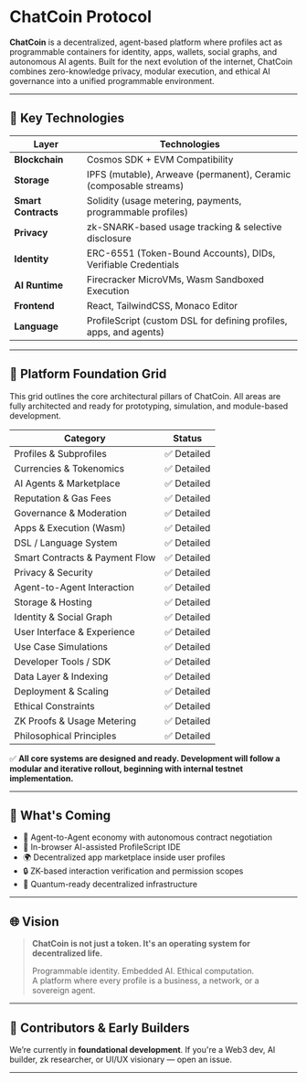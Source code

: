 # ChatCoin Protocol

**ChatCoin** is a decentralized, agent-based platform where profiles act as programmable containers for identity, apps, wallets, social graphs, and autonomous AI agents. Built for the next evolution of the internet, ChatCoin combines zero-knowledge privacy, modular execution, and ethical AI governance into a unified programmable environment.

---

## 🔧 Key Technologies

| Layer            | Technologies                                                                 |
|------------------|-------------------------------------------------------------------------------|
| **Blockchain**   | Cosmos SDK + EVM Compatibility                                                |
| **Storage**      | IPFS (mutable), Arweave (permanent), Ceramic (composable streams)            |
| **Smart Contracts** | Solidity (usage metering, payments, programmable profiles)               |
| **Privacy**      | zk-SNARK-based usage tracking & selective disclosure                         |
| **Identity**     | ERC-6551 (Token-Bound Accounts), DIDs, Verifiable Credentials                |
| **AI Runtime**   | Firecracker MicroVMs, Wasm Sandboxed Execution                               |
| **Frontend**     | React, TailwindCSS, Monaco Editor                                            |
| **Language**     | ProfileScript (custom DSL for defining profiles, apps, and agents)           |

---

## 🧱 Platform Foundation Grid

This grid outlines the core architectural pillars of ChatCoin. All areas are fully architected and ready for prototyping, simulation, and module-based development.

| **Category**                     | **Status** |
|----------------------------------|------------|
| Profiles & Subprofiles           | ✅ Detailed |
| Currencies & Tokenomics          | ✅ Detailed |
| AI Agents & Marketplace          | ✅ Detailed |
| Reputation & Gas Fees            | ✅ Detailed |
| Governance & Moderation          | ✅ Detailed |
| Apps & Execution (Wasm)          | ✅ Detailed |
| DSL / Language System            | ✅ Detailed |
| Smart Contracts & Payment Flow   | ✅ Detailed |
| Privacy & Security               | ✅ Detailed |
| Agent-to-Agent Interaction       | ✅ Detailed |
| Storage & Hosting                | ✅ Detailed |
| Identity & Social Graph          | ✅ Detailed |
| User Interface & Experience      | ✅ Detailed |
| Use Case Simulations             | ✅ Detailed |
| Developer Tools / SDK            | ✅ Detailed |
| Data Layer & Indexing            | ✅ Detailed |
| Deployment & Scaling             | ✅ Detailed |
| Ethical Constraints              | ✅ Detailed |
| ZK Proofs & Usage Metering       | ✅ Detailed |
| Philosophical Principles         | ✅ Detailed |

✅ **All core systems are designed and ready. Development will follow a modular and iterative rollout, beginning with internal testnet implementation.**

---

## 🚀 What's Coming

- 🧠 Agent-to-Agent economy with autonomous contract negotiation
- 🧰 In-browser AI-assisted ProfileScript IDE
- 🌍 Decentralized app marketplace inside user profiles
- 🔒 ZK-based interaction verification and permission scopes
- 📡 Quantum-ready decentralized infrastructure

---

## 🌐 Vision

> **ChatCoin is not just a token. It's an operating system for decentralized life.**
>  
> Programmable identity. Embedded AI. Ethical computation.  
> A platform where every profile is a business, a network, or a sovereign agent.

---

## 👥 Contributors & Early Builders

We’re currently in **foundational development**. If you're a Web3 dev, AI builder, zk researcher, or UI/UX visionary — open an issue.

---
